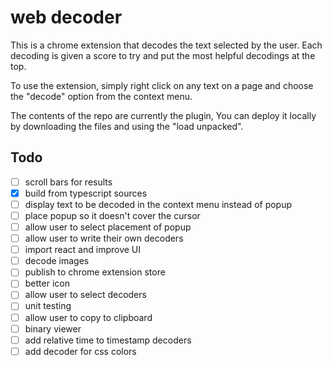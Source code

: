 web decoder
===

This is a chrome extension that decodes the text selected by the user.  Each decoding is given a score to try and put the most helpful decodings at the top.

To use the extension, simply right click on any text on a page and choose the "decode" option from the context menu.

The contents of the repo are currently the plugin,  You can deploy it locally by downloading the files and using the "load unpacked".

Todo
---
- [ ] scroll bars for results
- [X] build from typescript sources
- [ ] display text to be decoded in the context menu instead of popup
- [ ] place popup so it doesn't cover the cursor
- [ ] allow user to select placement of popup
- [ ] allow user to write their own decoders
- [ ] import react and improve UI
- [ ] decode images
- [ ] publish to chrome extension store
- [ ] better icon
- [ ] allow user to select decoders
- [ ] unit testing
- [ ] allow user to copy to clipboard
- [ ] binary viewer
- [ ] add relative time to timestamp decoders
- [ ] add decoder for css colors
